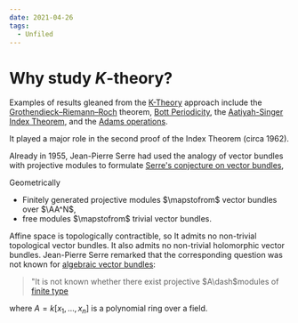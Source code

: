```yaml
---
date: 2021-04-26
tags: 
  - Unfiled
---
```


# Why study $K$-theory?
Examples of results gleaned from the [K-Theory](K-Theory.md) approach include the [Grothendieck–Riemann–Roch](Grothendieck–Riemann–Roch) theorem, [Bott Periodicity](Bott%20Periodicity.md), the [Aatiyah-Singer Index Theorem](Aatiyah-Singer%20Index%20Theorem.md), and the [Adams operations](Adams%20operations).

It played a major role in the second proof of the Index Theorem (circa 1962).

Already in 1955, Jean-Pierre Serre had used the analogy of vector bundles with projective modules to formulate [Serre's conjecture on vector bundles](Serre's%20conjecture%20on%20vector%20bundles.md),

Geometrically
- Finitely generated projective modules $\mapstofrom$ vector bundles over $\AA^N$, 
- free modules $\mapstofrom$ trivial vector bundles. 
 
Affine space is topologically contractible, so It admits no non-trivial topological vector bundles. It also admits no non-trivial holomorphic vector bundles. Jean-Pierre Serre remarked that the corresponding question was not known for [algebraic vector bundles](algebraic%20vector%20bundles): 
> "It is not known whether there exist projective $A\dash$modules of [finite type](finite%20type.md) 

where $A = k[x_1, ..., x_n]$ is a polynomial ring over a field.


